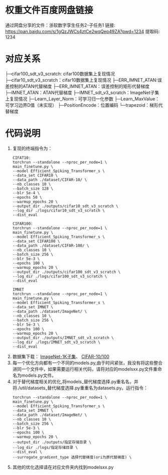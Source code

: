 # 权重文件百度网盘链接
通过网盘分享的文件：浙软数字孪生任务2-子任务1
链接: https://pan.baidu.com/s/1gQzJWCs4ztCe2wqQep49ZA?pwd=1234 提取码: 1234

# 对应关系
├─cifar100_sdt_v3_scratch: cifar100数据集上复现情况
├─cifar10_sdt_v3_scratch：cifar10数据集上复现情况
├─ERR_IMNET_ATAN:误差控制的ATAN代替梯度
├─ERR_IMNET_ATAN：误差控制的矩形代替梯度
├─IMNET_ATAN：ATAN代替梯度
├─IMNET_sdt_v3_scratch：ImageNet子集上复现情况
├─Learn_Layer_Norm：可学习归一化参数
├─Learn_MaxValue：可学习边界D值（未实现）
├─PositionEncode：位置编码
└─trapezoid：梯形代替梯度

# 代码说明
1. 复现的终端指令为：
    ```
    CIFAT10:
    torchrun --standalone --nproc_per_node=1 \
    main_finetune.py \
    --model Efficient_Spiking_Transformer_s \
    --data_set CIFAR10 \
    --data_path ./dataset/CIFAR-10/ \
    --nb_classes 10 \
    --batch_size 128 \
    --blr 5e-4 \
    --epochs 50 \
    --warmup_epochs 20 \
    --output_dir ./outputs/cifar10_sdt_v3_scratch \
    --log_dir ./logs/cifar10_sdt_v3_scratch \
    --dist_eval 
    ```
    ```
    CIFAR100:
    torchrun --standalone --nproc_per_node=1 \
    main_finetune.py \
    --model Efficient_Spiking_Transformer_s \
    --data_set CIFAR100 \
    --data_path ./dataset/CIFAR-100/ \
    --nb_classes 10 \
    --batch_size 256 \
    --blr 5e-3 \
    --epochs 100 \
    --warmup_epochs 20 \
    --output_dir ./outputs/cifar100_sdt_v3_scratch \
    --log_dir ./logs/cifar100_sdt_v3_scratch \
    --dist_eval 
    ```
    ```
    IMNET
    torchrun --standalone --nproc_per_node=1 \
    main_finetune.py \
    --model Efficient_Spiking_Transformer_s \
    --data_set IMNET \
    --data_path ./dataset/ImageNet/ \
    --nb_classes 10 \
    --batch_size 256 \
    --blr 5e-3 \
    --epochs 100 \
    --warmup_epochs 20 \
    --output_dir ./outputs/IMNET_sdt_v3_scratch \
    --log_dir ./logs/IMNET_sdt_v3_scratch \
    --dist_eval 
    ```
2. 数据集下载：
[ImageNet-1K子集](https://blog.csdn.net/m0_46412065/article/details/128724252)、
[CIFAR-10/100](https://www.cs.toronto.edu/~kriz/cifar.html)
3. 每一个优化方向都有一个不同的models.py,由于时间紧张，我没有将这些整合进同一个文件中，如果需要运行相关代码，请将对应的modelsxx.py文件重命名为models.py文件。
4. 对于替代梯度相关的优化,将models_替代梯度选择.py重名名，并将./util/datasets_替代梯度选择.py重重名为datasets.py。运行指令：
    ```
    torchrun --standalone --nproc_per_node=1 \
    main_finetune.py \
    --model Efficient_Spiking_Transformer_s \
    --data_set IMNET \
    --data_path ./dataset/ImageNet/ \
    --nb_classes 10 \
    --batch_size 256 \
    --blr 5e-3 \
    --epochs 100 \
    --warmup_epochs 20 \
    --output_dir ./outputs/指定存储目录 \
    --log_dir ./logs/指定存储目录 \
    --dist_eval \
    --surrogate_gradient_type 选择代替梯度(ori为原代替梯度) \
    ```
5. 其他的优化选择请在对应文件夹内找到modelsxx.py
